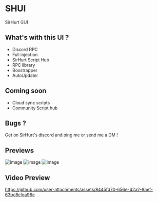 # SHUI
SirHurt GUI


## What's with this UI ? 
- Discord RPC
- Full injection
- SirHurt Script Hub
- RPC library
- Boostrapper
- AutoUpdater


## Coming soon 
- Cloud sync scripts
- Community Script hub



## Bugs ?

Get on SirHurt's discord and ping me or send me a DM !


## Previews
![image](https://github.com/user-attachments/assets/268719b9-d4c6-44f7-8cf7-dc90c195b8d7)
![image](https://github.com/user-attachments/assets/f5786895-8856-42c6-bf5c-fb049b393d39)
![image](https://github.com/user-attachments/assets/9f015d13-acf0-496f-8ec4-ab7c6346a2b5)

## Video Preview


https://github.com/user-attachments/assets/8445fd70-656e-42a2-8aef-63bc8cfea96e

